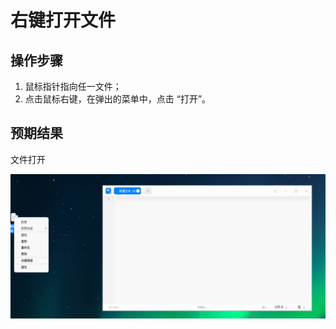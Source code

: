 # 右键打开文件

## 操作步骤

1. 鼠标指针指向任一文件；
2. 点击鼠标右键，在弹出的菜单中，点击 “打开”。

## 预期结果

文件打开

![右键打开文件.png](../img/右键打开文件.png)
